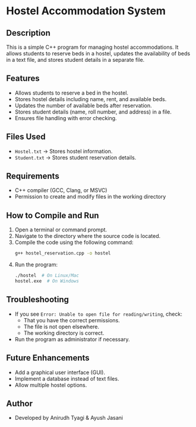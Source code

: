 # Hostel Accommodation System

## Description
This is a simple C++ program for managing hostel accommodations. It allows students to reserve beds in a hostel, updates the availability of beds in a text file, and stores student details in a separate file.

## Features
- Allows students to reserve a bed in the hostel.
- Stores hostel details including name, rent, and available beds.
- Updates the number of available beds after reservation.
- Stores student details (name, roll number, and address) in a file.
- Ensures file handling with error checking.

## Files Used
- `Hostel.txt` → Stores hostel information.
- `Student.txt` → Stores student reservation details.

## Requirements
- C++ compiler (GCC, Clang, or MSVC)
- Permission to create and modify files in the working directory

## How to Compile and Run
1. Open a terminal or command prompt.
2. Navigate to the directory where the source code is located.
3. Compile the code using the following command:
   ```sh
   g++ hostel_reservation.cpp -o hostel
   ```
4. Run the program:
   ```sh
   ./hostel  # On Linux/Mac
   hostel.exe  # On Windows
   ```

## Troubleshooting
- If you see `Error: Unable to open file for reading/writing`, check:
  - That you have the correct permissions.
  - The file is not open elsewhere.
  - The working directory is correct.
- Run the program as administrator if necessary.

## Future Enhancements
- Add a graphical user interface (GUI).
- Implement a database instead of text files.
- Allow multiple hostel options.

## Author
- Developed by Anirudh Tyagi & Ayush Jasani
